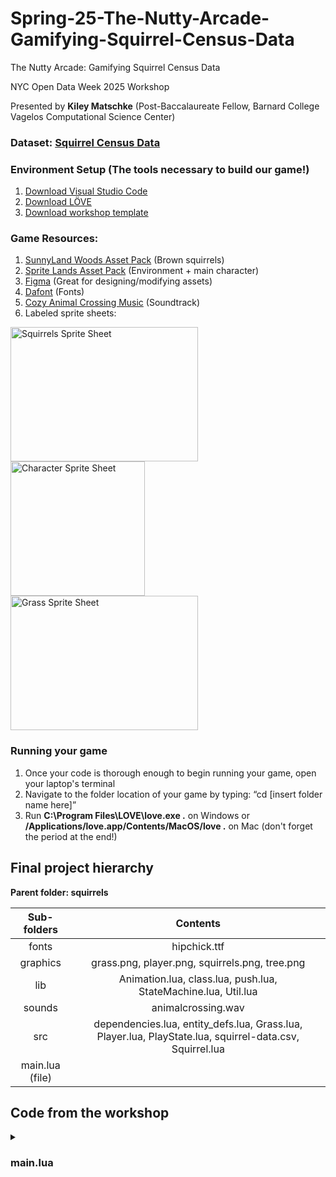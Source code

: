 # Spring-25-The-Nutty-Arcade-Gamifying-Squirrel-Census-Data

The Nutty Arcade: Gamifying Squirrel Census Data

NYC Open Data Week 2025 Workshop

Presented by **Kiley Matschke** (Post-Baccalaureate Fellow, Barnard College Vagelos Computational Science Center)

### **Dataset:** [Squirrel Census Data](https://www.dropbox.com/scl/fi/is2yaa5gz1of32xo1xwvd/squirrel-data.csv?rlkey=sao5wj2tqd98nzs6rsi5k7ot6&e=2&dl=0)

### **Environment Setup (The tools necessary to build our game!)**

1. [Download Visual Studio Code](https://code.visualstudio.com/Download)
2. [Download LÖVE](https://love2d.org/)
3. [Download workshop template](https://drive.google.com/drive/folders/1sw_HqMAoGe-OUD2Q_HwDxi8FXagq2Q7u?usp=drive_link)


### **Game Resources:**

1. [SunnyLand Woods Asset Pack](https://ansimuz.itch.io/sunnyland-woods) (Brown squirrels)
2. [Sprite Lands Asset Pack](https://cupnooble.itch.io/sprout-lands-asset-pack) (Environment + main character)
3. [Figma](http://figma.com) (Great for designing/modifying assets)
4. [Dafont](https://www.dafont.com/) (Fonts)
5. [Cozy Animal Crossing Music](https://youtu.be/8kBlKM71pjc?si=20Xfh4WgZb2Sj34r) (Soundtrack)
6. Labeled sprite sheets:
<img width="300" height="215" alt="Squirrels Sprite Sheet" src="https://github.com/user-attachments/assets/4ffa9517-888b-4d09-ae54-0c8155433054" />
<img width="215" height="215" alt="Character Sprite Sheet" src="https://github.com/user-attachments/assets/861bc49f-eee1-4f24-992e-6ac2d335d3ed" />
<img width="300" height="215" alt="Grass Sprite Sheet" src="https://github.com/user-attachments/assets/f8217443-9cd3-44ff-9dbf-ae7473ea5bfd" />


### **Running your game**

1. Once your code is thorough enough to begin running your game, open your laptop's terminal
2. Navigate to the folder location of your game by typing: “cd [insert folder name here]”
3. Run **C:\Program Files\LOVE\love.exe .** on Windows or **/Applications/love.app/Contents/MacOS/love .** on Mac (don't forget the period at the end!)


## **Final project hierarchy**

**Parent folder: squirrels**

| Sub-folders       | Contents           |
| :-------------: |:-------------:| 
| fonts         | hipchick.ttf |
| graphics | grass.png, player.png, squirrels.png, tree.png  |   
| lib            | Animation.lua, class.lua, push.lua, StateMachine.lua, Util.lua    |   
| sounds        | animalcrossing.wav      |   
| src            | dependencies.lua, entity_defs.lua, Grass.lua, Player.lua, PlayState.lua, squirrel-data.csv, Squirrel.lua | 
| main.lua (file)        |    



## **Code from the workshop**




<details>
  <summary><h3><b>main.lua</b></h3></summary>
  
  ```lua
    require 'src/dependencies'
    VIRTUAL_WIDTH = 1280 
    VIRTUAL_HEIGHT = 720 
    
    function love.load()
        love.window.setTitle('NYC Open Data Week 2025') -- appears at top of window
        love.graphics.setDefaultFilter('nearest', 'nearest') -- ensures graphics' clarity
    
        -- allows screen to adapt to dynamic resolutions and sizings
        push:setupScreen(VIRTUAL_WIDTH, VIRTUAL_HEIGHT, VIRTUAL_WIDTH, VIRTUAL_HEIGHT, {
            fullscreen = false,
            vsync = true,
            resizable = true
        })
    
        -- launch the visualization
        gStateMachine = StateMachine {
            ['play'] = function() return PlayState() end
        }
        gStateMachine:change('play')
    
        -- start music and make it loop
        gSounds['music']:setLooping(true)
        gSounds['music']:play()
    end
    
    function love.resize(w, h)
        push:resize(w, h)
    end
    
    function love.keypressed(key)
        love.keyboard.keysPressed[key] = true
        if key == "return" or key == "enter" then -- resets park every time you hit enter
            love.event.quit('restart')
        end
        if key == "escape" then
            love.event.quit() 
        end
    end
    
    function love.keyboard.wasPressed(key)
        return love.keyboard.keysPressed[key]
    end
    
    function love.update(dt)
        gStateMachine:update(dt)
        love.keyboard.keysPressed = {}
    end
    
    function love.draw()
        push:start()
        love.graphics.clear(192/255, 212/255, 112/255) -- light green background
        gStateMachine:render()
        push:finish()
    end
  ```
</details>


